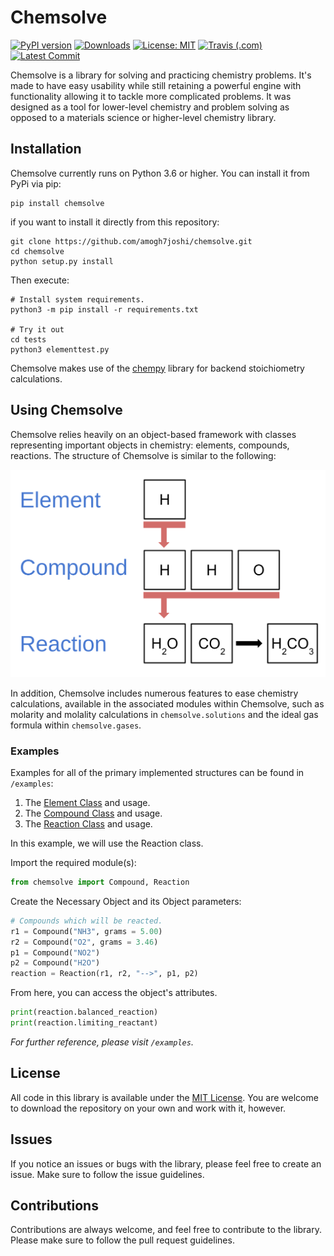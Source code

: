 # Chemsolve

[![PyPI version](https://img.shields.io/pypi/v/chemsolve)](https://img.shields.io/pypi/v/chemsolve)
[![Downloads](https://pepy.tech/badge/chemsolve)](https://pepy.tech/project/chemsolve)
[![License: MIT](https://img.shields.io/badge/License-MIT-yellow.svg)](https://opensource.org/licenses/MIT)
[![Travis (.com)](https://img.shields.io/travis/com/amogh7joshi/chemsolve)](https://travis-ci.org/github/amogh7joshi/chemsolve)
[![Latest Commit](https://img.shields.io/github/last-commit/amogh7joshi/chemsolve)](https://img.shields.io/github/last-commit/amogh7joshi/chemsolve)

Chemsolve is a library for solving and practicing chemistry problems.
It's made to have easy usability while still retaining a powerful engine
with functionality allowing it to tackle more complicated problems. It was 
designed as a tool for lower-level chemistry and problem solving as opposed 
to a materials science or higher-level chemistry library. 

## Installation

Chemsolve currently runs on Python 3.6 or higher. You can install it from PyPi via pip:

```shell script
pip install chemsolve
```

if you want to install it directly from this repository:
```shell script
git clone https://github.com/amogh7joshi/chemsolve.git
cd chemsolve
python setup.py install
```

Then execute:
```shell script
# Install system requirements.
python3 -m pip install -r requirements.txt 

# Try it out
cd tests
python3 elementtest.py
```

Chemsolve makes use of the [chempy](https://github.com/bjodah/chempy) library for backend stoichiometry calculations.

## Using Chemsolve

Chemsolve relies heavily on an object-based framework with classes representing important objects in chemistry: elements, compounds, reactions. 
The structure of Chemsolve is similar to the following:

![Classes](https://raw.githubusercontent.com/amogh7joshi/chemsolve/master/images/objects.png)

In addition, Chemsolve includes numerous features to ease chemistry calculations, available in the associated modules within 
Chemsolve, such as molarity and molality calculations in `chemsolve.solutions` and the ideal gas formula within 
`chemsolve.gases`. 

### Examples

Examples for all of the primary implemented structures can be found in `/examples`:
1. The [Element Class](https://github.com/amogh7joshi/chemsolve/blob/master/examples/element_example.ipynb) and usage.
2. The [Compound Class](https://github.com/amogh7joshi/chemsolve/blob/master/examples/compound_example.ipynb) and usage.
3. The [Reaction Class](https://github.com/amogh7joshi/chemsolve/blob/master/examples/reaction_example.ipynb) and usage. 

In this example, we will use the Reaction class.

Import the required module(s):

```python
from chemsolve import Compound, Reaction
```
Create the Necessary Object and its Object parameters:

```python
# Compounds which will be reacted.
r1 = Compound("NH3", grams = 5.00)
r2 = Compound("O2", grams = 3.46)
p1 = Compound("NO2")
p2 = Compound("H2O")
reaction = Reaction(r1, r2, "-->", p1, p2)
```

From here, you can access the object's attributes.

```python
print(reaction.balanced_reaction)
print(reaction.limiting_reactant)
```

*For further reference, please visit `/examples`.* 

## License

All code in this library is available under the [MIT License](../blob/master/LICENSE). You are welcome
to download the repository on your own and work with it, however. 

## Issues

If you notice an issues or bugs with the library, please feel free to create an issue. 
Make sure to follow the issue guidelines.

## Contributions

Contributions are always welcome, and feel free to contribute to the library. 
Please make sure to follow the pull request guidelines.




